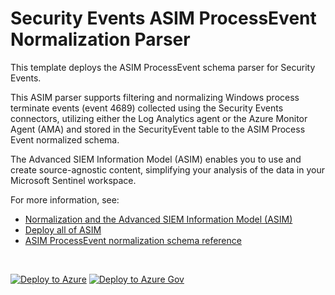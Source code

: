 # Security Events ASIM ProcessEvent Normalization Parser

This template deploys the ASIM ProcessEvent schema parser for Security Events.

This ASIM parser supports filtering and normalizing Windows process terminate events (event 4689) collected using the Security Events connectors, utilizing either the Log Analytics agent or the Azure Monitor Agent (AMA) and stored in the SecurityEvent table to the ASIM Process Event normalized schema. 


The Advanced SIEM Information Model (ASIM) enables you to use and create source-agnostic content, simplifying your analysis of the data in your Microsoft Sentinel workspace.

For more information, see:

- [Normalization and the Advanced SIEM Information Model (ASIM)](https://aka.ms/AboutASIM)
- [Deploy all of ASIM](https://aka.ms/DeployASIM)
- [ASIM ProcessEvent normalization schema reference](https://aka.ms/ASimProcessEventDoc)

<br>

[![Deploy to Azure](https://aka.ms/deploytoazurebutton)](https://portal.azure.com/#create/Microsoft.Template/uri/https%3A%2F%2Fraw.githubusercontent.com%2FAzure%2FAzure-Sentinel%2Fmaster%2FParsers%2FASimProcessEvent%2FARM%2FvimProcessTerminateMicrosoftSecurityEvents%2FvimProcessTerminateMicrosoftSecurityEvents.json) [![Deploy to Azure Gov](https://aka.ms/deploytoazuregovbutton)](https://portal.azure.us/#create/Microsoft.Template/uri/https%3A%2F%2Fraw.githubusercontent.com%2FAzure%2FAzure-Sentinel%2Fmaster%2FParsers%2FASimProcessEvent%2FARM%2FvimProcessTerminateMicrosoftSecurityEvents%2FvimProcessTerminateMicrosoftSecurityEvents.json)
